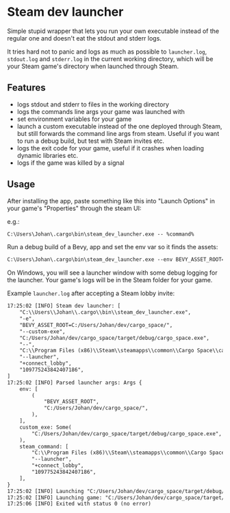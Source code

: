 # Steam dev launcher

Simple stupid wrapper that lets you run your own executable instead of the
regular one and doesn't eat the stdout and stderr logs.

It tries hard not to panic and logs as much as possible to `launcher.log`,
`stdout.log` and `stderr.log` in the current working directory, which will be
your Steam game's directory when launched through Steam.

## Features

- logs stdout and stderr to files in the working directory
- logs the commands line args your game was launched with
- set environment variables for your game
- launch a custom executable instead of the one deployed through Steam, but
  still forwards the command line args from steam. Useful if you want to run a
  debug build, but test with Steam invites etc.
- logs the exit code for your game, useful if it crashes when loading dynamic
  libraries etc.
- logs if the game was killed by a signal

## Usage

After installing the app, paste something like this into "Launch Options" in
your game's "Properties" through the steam UI:

e.g.:

```txt
C:\Users\Johan\.cargo\bin\steam_dev_launcher.exe -- %command%
```

Run a debug build of a Bevy, app and set the env var so it finds the assets:

```txt
C:\Users\Johan\.cargo\bin\steam_dev_launcher.exe --env BEVY_ASSET_ROOT=C:/dev/cargo_space/ --custom-exe C:/dev/cargo_space/target/debug/cargo_space.exe -- %command%
```

On Windows, you will see a launcher window with some debug logging for the
launcher. Your game's logs will be in the Steam folder for your game.

Example `launcher.log` after accepting a Steam lobby invite:

```txt
17:25:02 [INFO] Steam dev launcher: [
    "C:\\Users\\Johan\\.cargo\\bin\\steam_dev_launcher.exe",
    "-e",
    "BEVY_ASSET_ROOT=C:/Users/Johan/dev/cargo_space/",
    "--custom-exe",
    "C:/Users/Johan/dev/cargo_space/target/debug/cargo_space.exe",
    "--",
    "C:\\Program Files (x86)\\Steam\\steamapps\\common\\Cargo Space\\cargo_space.exe",
    "--launcher",
    "+connect_lobby",
    "109775243842407186",
]
17:25:02 [INFO] Parsed launcher args: Args {
    env: [
        (
            "BEVY_ASSET_ROOT",
            "C:/Users/Johan/dev/cargo_space/",
        ),
    ],
    custom_exe: Some(
        "C:/Users/Johan/dev/cargo_space/target/debug/cargo_space.exe",
    ),
    steam_command: [
        "C:\\Program Files (x86)\\Steam\\steamapps\\common\\Cargo Space\\cargo_space.exe",
        "--launcher",
        "+connect_lobby",
        "109775243842407186",
    ],
}
17:25:02 [INFO] Launching "C:/Users/Johan/dev/cargo_space/target/debug/cargo_space.exe" instead of "C:\\Program Files (x86)\\Steam\\steamapps\\common\\Cargo Space\\cargo_space.exe"
17:25:02 [INFO] Launching game: "C:/Users/Johan/dev/cargo_space/target/debug/cargo_space.exe" "--launcher" "+connect_lobby" "109775243842407186"
17:25:06 [INFO] Exited with status 0 (no error)
```

